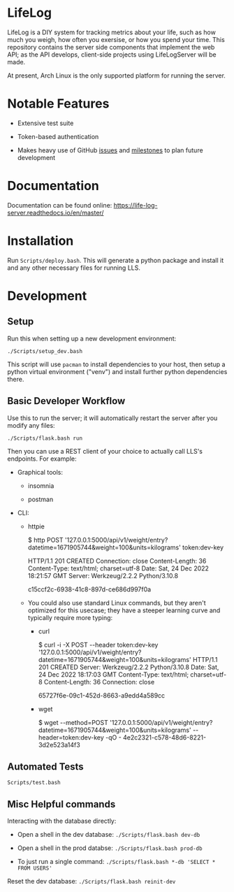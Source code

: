 # LifeLog

LifeLog is a DIY system for tracking metrics about your life, such as how much
you weigh, how often you exersise, or how you spend your time. This repository
contains the server side components that implement the web API; as the API
develops, client-side projects using LifeLogServer will be made.

At present, Arch Linux is the only supported platform for running the server.

# Notable Features

* Extensive test suite

* Token-based authentication

* Makes heavy use of GitHub
  [issues](https://github.com/Ivan-Johnson/LifeLogServer/issues) and
  [milestones](https://github.com/Ivan-Johnson/LifeLogServer/milestones) to plan
  future development

# Documentation

Documentation can be found online:
https://life-log-server.readthedocs.io/en/master/

# Installation

Run `Scripts/deploy.bash`. This will generate a python package and install it
and any other necessary files for running LLS.

# Development

## Setup

Run this when setting up a new development environment:

    ./Scripts/setup_dev.bash

This script will use `pacman` to install dependencies to your host, then setup a
python virtual environment ("venv") and install further python dependencies
there.

## Basic Developer Workflow

Use this to run the server; it will automatically restart the server after you modify any files:

    ./Scripts/flask.bash run

Then you can use a REST client of your choice to actually call LLS's endpoints. For example:

* Graphical tools:

    * insomnia

    * postman

* CLI:

    * httpie

        $ http POST '127.0.0.1:5000/api/v1/weight/entry?datetime=1671905744&weight=100&units=kilograms' token:dev-key

        HTTP/1.1 201 CREATED
        Connection: close
        Content-Length: 36
        Content-Type: text/html; charset=utf-8
        Date: Sat, 24 Dec 2022 18:21:57 GMT
        Server: Werkzeug/2.2.2 Python/3.10.8

        c15ccf2c-6938-41c8-897d-ce686d997f0a

    * You could also use standard Linux commands, but they aren't optimized for
      this usecase; they have a steeper learning curve and typically require
      more typing:

        * curl

            $ curl -i -X POST --header token:dev-key '127.0.0.1:5000/api/v1/weight/entry?datetime=1671905744&weight=100&units=kilograms'
            HTTP/1.1 201 CREATED
            Server: Werkzeug/2.2.2 Python/3.10.8
            Date: Sat, 24 Dec 2022 18:17:03 GMT
            Content-Type: text/html; charset=utf-8
            Content-Length: 36
            Connection: close

            65727f6e-09c1-452d-8663-a9edd4a589cc


        * wget

            $ wget --method=POST '127.0.0.1:5000/api/v1/weight/entry?datetime=1671905744&weight=100&units=kilograms' --header=token:dev-key -qO -
            4e2c2321-c578-48d6-8221-3d2e523a14f3

## Automated Tests

    Scripts/test.bash

## Misc Helpful commands

Interacting with the database directly:

* Open a shell in the dev database: `./Scripts/flask.bash dev-db`

* Open a shell in the prod databse: `./Scripts/flask.bash prod-db`

* To just run a single command: `./Scripts/flask.bash *-db 'SELECT * FROM USERS'`

Reset the dev database: `./Scripts/flask.bash reinit-dev`
